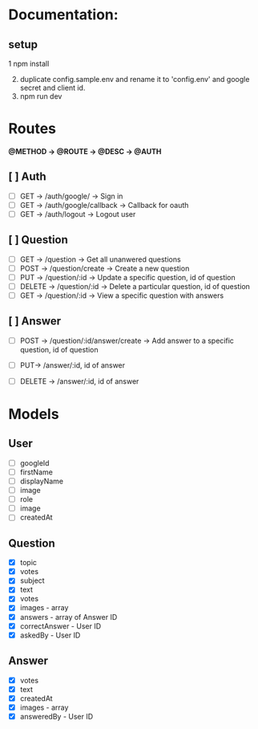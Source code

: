 # Documentation:

## setup

1 npm install

2. duplicate config.sample.env and rename it to 'config.env' and google secret and client id.
3. npm run dev

# Routes

#### @METHOD -> @ROUTE -> @DESC -> @AUTH

## [ ] Auth
- [ ] GET -> /auth/google/ -> Sign in
- [ ] GET -> /auth/google/callback -> Callback for oauth
- [ ] GET -> /auth/logout -> Logout user

## [ ] Question
- [ ] GET -> /question -> Get all unanwered questions
- [ ] POST -> /question/create -> Create a new question
- [ ] PUT -> /question/:id -> Update a specific question, id of question
- [ ] DELETE -> /question/:id -> Delete a particular question, id of question
- [ ] GET -> /question/:id -> View a specific question with answers

## [ ] Answer
- [ ] POST -> /question/:id/answer/create -> Add answer to a specific question, id of question
- [ ] PUT-> /answer/:id, id of answer
- [ ] DELETE -> /answer/:id, id of answer


# Models

## User

- [ ] googleId
- [ ] firstName
- [ ] displayName
- [ ] image
- [ ] role
- [ ] image
- [ ] createdAt

## Question

- [x] topic
- [x] votes
- [x] subject
- [x] text
- [x] votes
- [x] images - array
- [x] answers - array of Answer ID
- [x] correctAnswer - User ID
- [x] askedBy - User ID

## Answer

- [x] votes
- [x] text
- [x] createdAt
- [x] images - array
- [x] answeredBy - User ID

